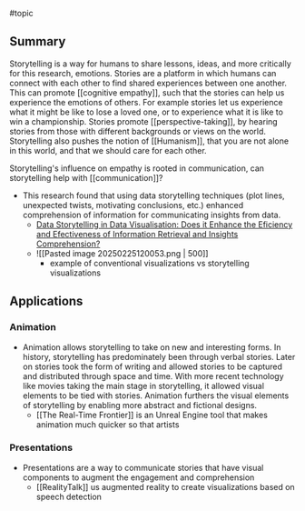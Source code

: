 #topic
## Summary
Storytelling is a way for humans to share lessons, ideas, and more critically for this research, emotions. Stories are a platform in which humans can connect with each other to find shared experiences between one another. This can promote [[cognitive empathy]], such that the stories can help us experience the emotions of others. For example stories let us experience what it might be like to lose a loved one, or to experience what it is like to win a championship. Stories promote [[perspective-taking]], by hearing stories from those with different backgrounds or views on the world. Storytelling also pushes the notion of [[Humanism]], that you are not alone in this world, and that we should care for each other. 

Storytelling's influence on empathy is rooted in communication, can storytelling help with [[communication]]?
- This research found that using data storytelling techniques (plot lines, unexpected twists, motivating conclusions, etc.) enhanced comprehension of information for communicating insights from data.
	- [Data Storytelling in Data Visualisation: Does it Enhance the Eficiency and Efectiveness of Information Retrieval and Insights Comprehension?](https://dl.acm.org/doi/pdf/10.1145/3613904.3643022)
	- ![[Pasted image 20250225120053.png | 500]]
		- example of conventional visualizations vs storytelling visualizations
## Applications
### Animation
- Animation allows storytelling to take on new and interesting forms. In history, storytelling has predominately been through verbal stories. Later on stories took the form of writing and allowed stories to be captured and distributed through space and time. With more recent technology like movies taking the main stage in storytelling, it allowed visual elements to be tied with stories. Animation furthers the visual elements of storytelling by enabling more abstract and fictional designs. 
	- [[The Real-Time Frontier]] is an Unreal Engine tool that makes animation much quicker so that artists 
### Presentations
- Presentations are a way to communicate stories that have visual components to augment the engagement and comprehension
	- [[RealityTalk]] us augmented reality to create visualizations based on speech detection







